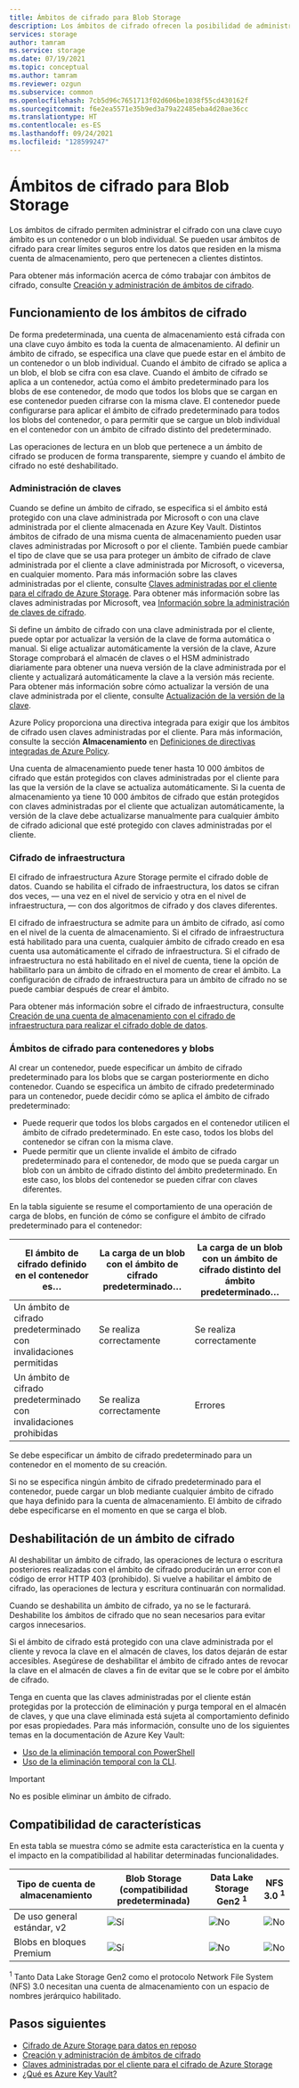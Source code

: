 ```yaml
---
title: Ámbitos de cifrado para Blob Storage
description: Los ámbitos de cifrado ofrecen la posibilidad de administrar el cifrado en el nivel del contenedor o de un blob individual. Se pueden usar ámbitos de cifrado para crear límites seguros entre los datos que residen en la misma cuenta de almacenamiento, pero que pertenecen a clientes distintos.
services: storage
author: tamram
ms.service: storage
ms.date: 07/19/2021
ms.topic: conceptual
ms.author: tamram
ms.reviewer: ozgun
ms.subservice: common
ms.openlocfilehash: 7cb5d96c7651713f02d606be1038f55cd430162f
ms.sourcegitcommit: f6e2ea5571e35b9ed3a79a22485eba4d20ae36cc
ms.translationtype: HT
ms.contentlocale: es-ES
ms.lasthandoff: 09/24/2021
ms.locfileid: "128599247"
---
```

# <a name="encryption-scopes-for-blob-storage"></a>Ámbitos de cifrado para Blob Storage

Los ámbitos de cifrado permiten administrar el cifrado con una clave cuyo ámbito es un contenedor o un blob individual. Se pueden usar ámbitos de cifrado para crear límites seguros entre los datos que residen en la misma cuenta de almacenamiento, pero que pertenecen a clientes distintos.

Para obtener más información acerca de cómo trabajar con ámbitos de cifrado, consulte [Creación y administración de ámbitos de cifrado](encryption-scope-manage.md).

## <a name="how-encryption-scopes-work"></a>Funcionamiento de los ámbitos de cifrado

De forma predeterminada, una cuenta de almacenamiento está cifrada con una clave cuyo ámbito es toda la cuenta de almacenamiento. Al definir un ámbito de cifrado, se especifica una clave que puede estar en el ámbito de un contenedor o un blob individual. Cuando el ámbito de cifrado se aplica a un blob, el blob se cifra con esa clave. Cuando el ámbito de cifrado se aplica a un contenedor, actúa como el ámbito predeterminado para los blobs de ese contenedor, de modo que todos los blobs que se cargan en ese contenedor pueden cifrarse con la misma clave. El contenedor puede configurarse para aplicar el ámbito de cifrado predeterminado para todos los blobs del contenedor, o para permitir que se cargue un blob individual en el contenedor con un ámbito de cifrado distinto del predeterminado.

Las operaciones de lectura en un blob que pertenece a un ámbito de cifrado se producen de forma transparente, siempre y cuando el ámbito de cifrado no esté deshabilitado.

### <a name="key-management"></a>Administración de claves

Cuando se define un ámbito de cifrado, se especifica si el ámbito está protegido con una clave administrada por Microsoft o con una clave administrada por el cliente almacenada en Azure Key Vault. Distintos ámbitos de cifrado de una misma cuenta de almacenamiento pueden usar claves administradas por Microsoft o por el cliente. También puede cambiar el tipo de clave que se usa para proteger un ámbito de cifrado de clave administrada por el cliente a clave administrada por Microsoft, o viceversa, en cualquier momento. Para más información sobre las claves administradas por el cliente, consulte [Claves administradas por el cliente para el cifrado de Azure Storage](../common/customer-managed-keys-overview.md). Para obtener más información sobre las claves administradas por Microsoft, vea [Información sobre la administración de claves de cifrado](../common/storage-service-encryption.md#about-encryption-key-management).

Si define un ámbito de cifrado con una clave administrada por el cliente, puede optar por actualizar la versión de la clave de forma automática o manual. Si elige actualizar automáticamente la versión de la clave, Azure Storage comprobará el almacén de claves o el HSM administrado diariamente para obtener una nueva versión de la clave administrada por el cliente y actualizará automáticamente la clave a la versión más reciente. Para obtener más información sobre cómo actualizar la versión de una clave administrada por el cliente, consulte [Actualización de la versión de la clave](../common/customer-managed-keys-overview.md#update-the-key-version).

Azure Policy proporciona una directiva integrada para exigir que los ámbitos de cifrado usen claves administradas por el cliente. Para más información, consulte la sección **Almacenamiento** en [Definiciones de directivas integradas de Azure Policy](../../governance/policy/samples/built-in-policies.md#storage).

Una cuenta de almacenamiento puede tener hasta 10 000 ámbitos de cifrado que están protegidos con claves administradas por el cliente para las que la versión de la clave se actualiza automáticamente. Si la cuenta de almacenamiento ya tiene 10 000 ámbitos de cifrado que están protegidos con claves administradas por el cliente que actualizan automáticamente, la versión de la clave debe actualizarse manualmente para cualquier ámbito de cifrado adicional que esté protegido con claves administradas por el cliente.

### <a name="infrastructure-encryption"></a>Cifrado de infraestructura

El cifrado de infraestructura Azure Storage permite el cifrado doble de datos. Cuando se habilita el cifrado de infraestructura, los datos se cifran dos veces, &mdash; una vez en el nivel de servicio y otra en el nivel de infraestructura, &mdash; con dos algoritmos de cifrado y dos claves diferentes.

El cifrado de infraestructura se admite para un ámbito de cifrado, así como en el nivel de la cuenta de almacenamiento. Si el cifrado de infraestructura está habilitado para una cuenta, cualquier ámbito de cifrado creado en esa cuenta usa automáticamente el cifrado de infraestructura. Si el cifrado de infraestructura no está habilitado en el nivel de cuenta, tiene la opción de habilitarlo para un ámbito de cifrado en el momento de crear el ámbito. La configuración de cifrado de infraestructura para un ámbito de cifrado no se puede cambiar después de crear el ámbito.

Para obtener más información sobre el cifrado de infraestructura, consulte [Creación de una cuenta de almacenamiento con el cifrado de infraestructura para realizar el cifrado doble de datos](../common/infrastructure-encryption-enable.md).

### <a name="encryption-scopes-for-containers-and-blobs"></a>Ámbitos de cifrado para contenedores y blobs

Al crear un contenedor, puede especificar un ámbito de cifrado predeterminado para los blobs que se cargan posteriormente en dicho contenedor. Cuando se especifica un ámbito de cifrado predeterminado para un contenedor, puede decidir cómo se aplica el ámbito de cifrado predeterminado:

- Puede requerir que todos los blobs cargados en el contenedor utilicen el ámbito de cifrado predeterminado. En este caso, todos los blobs del contenedor se cifran con la misma clave.
- Puede permitir que un cliente invalide el ámbito de cifrado predeterminado para el contenedor, de modo que se pueda cargar un blob con un ámbito de cifrado distinto del ámbito predeterminado. En este caso, los blobs del contenedor se pueden cifrar con claves diferentes.

En la tabla siguiente se resume el comportamiento de una operación de carga de blobs, en función de cómo se configure el ámbito de cifrado predeterminado para el contenedor:

| El ámbito de cifrado definido en el contenedor es… | La carga de un blob con el ámbito de cifrado predeterminado… | La carga de un blob con un ámbito de cifrado distinto del ámbito predeterminado… |
|--|--|--|
| Un ámbito de cifrado predeterminado con invalidaciones permitidas | Se realiza correctamente | Se realiza correctamente |
| Un ámbito de cifrado predeterminado con invalidaciones prohibidas | Se realiza correctamente | Errores |

Se debe especificar un ámbito de cifrado predeterminado para un contenedor en el momento de su creación.

Si no se especifica ningún ámbito de cifrado predeterminado para el contenedor, puede cargar un blob mediante cualquier ámbito de cifrado que haya definido para la cuenta de almacenamiento. El ámbito de cifrado debe especificarse en el momento en que se carga el blob.

## <a name="disabling-an-encryption-scope"></a>Deshabilitación de un ámbito de cifrado

Al deshabilitar un ámbito de cifrado, las operaciones de lectura o escritura posteriores realizadas con el ámbito de cifrado producirán un error con el código de error HTTP 403 (prohibido). Si vuelve a habilitar el ámbito de cifrado, las operaciones de lectura y escritura continuarán con normalidad.

Cuando se deshabilita un ámbito de cifrado, ya no se le facturará. Deshabilite los ámbitos de cifrado que no sean necesarios para evitar cargos innecesarios.

Si el ámbito de cifrado está protegido con una clave administrada por el cliente y revoca la clave en el almacén de claves, los datos dejarán de estar accesibles. Asegúrese de deshabilitar el ámbito de cifrado antes de revocar la clave en el almacén de claves a fin de evitar que se le cobre por el ámbito de cifrado.

Tenga en cuenta que las claves administradas por el cliente están protegidas por la protección de eliminación y purga temporal en el almacén de claves, y que una clave eliminada está sujeta al comportamiento definido por esas propiedades. Para más información, consulte uno de los siguientes temas en la documentación de Azure Key Vault:

- [Uso de la eliminación temporal con PowerShell](../../key-vault/general/key-vault-recovery.md)
- [Uso de la eliminación temporal con la CLI](../../key-vault/general/key-vault-recovery.md).

> [!IMPORTANT]
> No es posible eliminar un ámbito de cifrado.

## <a name="feature-support"></a>Compatibilidad de características

En esta tabla se muestra cómo se admite esta característica en la cuenta y el impacto en la compatibilidad al habilitar determinadas funcionalidades.

| Tipo de cuenta de almacenamiento                | Blob Storage (compatibilidad predeterminada)   | Data Lake Storage Gen2 <sup>1</sup>                        | NFS 3.0 <sup>1</sup>
|-----------------------------|---------------------------------|------------------------------------|--------------------------------------------------|
| De uso general estándar, v2 | ![Sí](../media/icons/yes-icon.png) |![No](../media/icons/no-icon.png)              | ![No](../media/icons/no-icon.png) |
| Blobs en bloques Premium          | ![Sí](../media/icons/yes-icon.png) |![No](../media/icons/no-icon.png)              | ![No](../media/icons/no-icon.png) |

<sup>1</sup> Tanto Data Lake Storage Gen2 como el protocolo Network File System (NFS) 3.0 necesitan una cuenta de almacenamiento con un espacio de nombres jerárquico habilitado.

## <a name="next-steps"></a>Pasos siguientes

- [Cifrado de Azure Storage para datos en reposo](../common/storage-service-encryption.md)
- [Creación y administración de ámbitos de cifrado](encryption-scope-manage.md)
- [Claves administradas por el cliente para el cifrado de Azure Storage](../common/customer-managed-keys-overview.md)
- [¿Qué es Azure Key Vault?](../../key-vault/general/overview.md)
